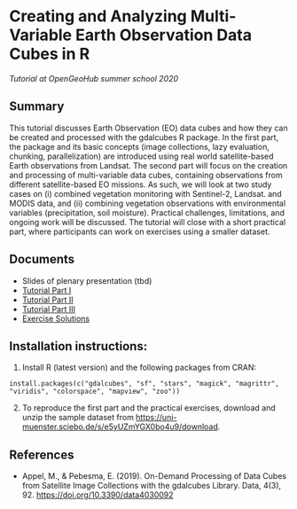 # Creating and Analyzing Multi-Variable Earth Observation Data Cubes in R

_Tutorial at OpenGeoHub summer school 2020_


## Summary
This tutorial discusses Earth Observation (EO) data cubes and how they can be created and processed with the gdalcubes R package. In the first part, the package and its basic concepts (image collections, lazy evaluation, chunking, parallelization) are introduced using real world satellite-based Earth observations from Landsat. The second part will focus on the creation and processing of multi-variable data cubes, containing observations from different satellite-based EO missions. As such, we will look at two study cases on (i) combined vegetation monitoring with Sentinel-2, Landsat. and MODIS data, and (ii) combining vegetation observations with environmental variables (precipitation, soil moisture). Practical challenges, limitations, and ongoing work will be discussed. The tutorial will close with a short practical part, where participants can work on exercises using a smaller dataset.

## Documents

- Slides of plenary presentation (tbd)
- [Tutorial Part I](https://appelmar.github.io/opengeohub_summerschool2020/tutorial_01.html)
- [Tutorial Part II](https://appelmar.github.io/opengeohub_summerschool2020/tutorial_02.html)
- [Tutorial Part III](https://appelmar.github.io/opengeohub_summerschool2020/tutorial_03.html)
- [Exercise Solutions](https://github.com/appelmar/opengeohub_summerschool2020/blob/master/solutions.R)



## Installation instructions: 

1. Install R (latest version) and the following packages from CRAN: 
```
install.packages(c("gdalcubes", "sf", "stars", "magick", "magrittr", "viridis", "colorspace", "mapview", "zoo"))
```

2. To reproduce the first part and the practical exercises, download and unzip the sample dataset from https://uni-muenster.sciebo.de/s/e5yUZmYGX0bo4u9/download.


## References

- Appel, M., & Pebesma, E. (2019). On-Demand Processing of Data Cubes from Satellite Image Collections with the gdalcubes Library. Data, 4(3), 92. https://doi.org/10.3390/data4030092

